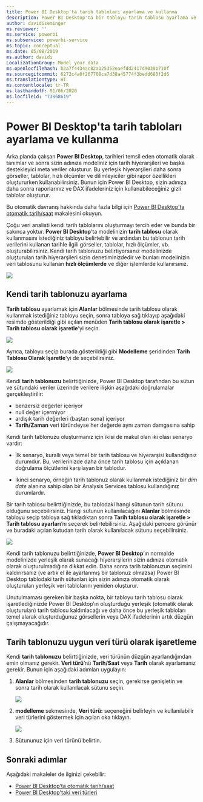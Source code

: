 ```yaml
---
title: Power BI Desktop'ta tarih tabloları ayarlama ve kullanma
description: Power BI Desktop'ta bir tabloyu tarih tablosu ayarlama ve bunun ne anlama geldiği hakkında bilgi edinin
author: davidiseminger
ms.reviewer: ''
ms.service: powerbi
ms.subservice: powerbi-service
ms.topic: conceptual
ms.date: 05/08/2019
ms.author: davidi
LocalizationGroup: Model your data
ms.openlocfilehash: b2a7f4434ac82a125352eaefdd2417d9039b710f
ms.sourcegitcommit: 6272c4a0f267708ca7d38a45774f3bedd680f2d6
ms.translationtype: HT
ms.contentlocale: tr-TR
ms.lasthandoff: 01/06/2020
ms.locfileid: "73868619"
---
```

# <a name="set-and-use-date-tables-in-power-bi-desktop"></a>Power BI Desktop'ta tarih tabloları ayarlama ve kullanma

Arka planda çalışan **Power BI Desktop**, tarihleri temsil eden otomatik olarak tanımlar ve sonra sizin adınıza modeliniz için tarih hiyerarşileri ve başka destekleyici meta veriler oluşturur. Bu yerleşik hiyerarşileri daha sonra görseller, tablolar, hızlı ölçümler ve dilimleyiciler gibi rapor özellikleri oluştururken kullanabilirsiniz. Bunun için Power BI Desktop, sizin adınıza daha sonra raporlarınız ve DAX ifadeleriniz için kullanabileceğiniz gizli tablolar oluşturur.

Bu otomatik davranış hakkında daha fazla bilgi için [Power BI Desktop'ta otomatik tarih/saat](desktop-auto-date-time.md) makalesini okuyun.

Çoğu veri analisti kendi tarih tablolarını oluşturmayı tercih eder ve bunda bir sakınca yoktur. **Power BI Desktop**’ta modelinizin **tarih tablosu** olarak kullanmasını istediğiniz tabloyu belirtebilir ve ardından bu tablonun tarih verilerini kullanan tarihle ilgili görseller, tablolar, hızlı ölçümler, vb. oluşturabilirsiniz. Kendi tarih tablonuzu belirtiyorsanız modelinizde oluşturulan tarih hiyerarşileri sizin denetiminizdedir ve bunları modelinizin veri tablosunu kullanan **hızlı ölçümlerde** ve diğer işlemlerde kullanırsınız. 

![](media/desktop-date-tables/date-tables_01.png)

## <a name="setting-your-own-date-table"></a>Kendi tarih tablonuzu ayarlama

**Tarih tablosu** ayarlamak için **Alanlar** bölmesinde tarih tablosu olarak kullanmak istediğiniz tabloyu seçin, sonra tabloya sağ tıklayıp aşağıdaki resimde gösterildiği gibi açılan menüden **Tarih tablosu olarak işaretle > Tarih tablosu olarak işaretle**’yi seçin.

![](media/desktop-date-tables/date-tables_02.png)

Ayrıca, tabloyu seçip burada gösterildiği gibi **Modelleme** şeridinden **Tarih Tablosu Olarak İşaretle**’yi de seçebilirsiniz.

![](media/desktop-date-tables/date-tables_02b.png)

Kendi **tarih tablonuzu** belirttiğinizde, Power BI Desktop tarafından bu sütun ve sütundaki veriler üzerinde verilere ilişkin aşağıdaki doğrulamalar gerçekleştirilir:

* benzersiz değerler içeriyor
* null değer içermiyor
* ardışık tarih değerleri (baştan sona) içeriyor
* **Tarih/Zaman** veri türündeyse her değerde aynı zaman damgasına sahip

Kendi tarih tablonuzu oluşturmanız için ikisi de makul olan iki olası senaryo vardır:

* İlk senaryo, kurallı veya temel bir tarih tablosu ve hiyerarşisi kullandığınız durumdur. Bu, verilerinizde daha önce tarih tablosu için açıklanan doğrulama ölçütlerini karşılayan bir tablodur. 

* İkinci senaryo, örneğin tarih tablonuz olarak kullanmak istediğiniz bir *dim date* alanına sahip olan bir Analysis Services tablosu kullandığınız durumlardır. 

Bir tarih tablosu belirttiğinizde, bu tablodaki hangi sütunun tarih sütunu olduğunu seçebilirsiniz. Hangi sütunun kullanılacağını **Alanlar** bölmesinde tabloyu seçip tabloya sağ tıkladıktan sonra **Tarih tablosu olarak işaretle > Tarih tablosu ayarları**’nı seçerek belirtebilirsiniz. Aşağıdaki pencere görünür ve buradaki açılan kutudan tarih olarak kullanılacak sütunu seçebilirsiniz.

![](media/desktop-date-tables/date-tables_03.png)

Kendi tarih tablonuzu belirttiğinizde, **Power BI Desktop**’ın normalde modelinizde yerleşik olarak sunacağı hiyerarşilerin sizin adınıza otomatik olarak oluşturulmadığına dikkat edin. Daha sonra tarih tablonuzun seçimini kaldırırsanız (ve artık el ile ayarlanmış bir tablonuz olmazsa) Power BI Desktop tablodaki tarih sütunları için sizin adınıza otomatik olarak oluşturulan yerleşik veri tablolarını yeniden oluşturur.

Unutulmaması gereken bir başka nokta, bir tabloyu tarih tablosu olarak işaretlediğinizde Power BI Desktop’ın oluşturduğu yerleşik (otomatik olarak oluşturulan) tarih tablosu kaldırılacağı ve daha önce bu yerleşik tabloları temel alarak oluşturduğunuz görsellerin veya DAX ifadelerinin artık düzgün çalışmayacağıdır. 

## <a name="marking-your-date-table-as-the-appropriate-data-type"></a>Tarih tablonuzu uygun veri türü olarak işaretleme

Kendi **tarih tablonuzu** belirttiğinizde, veri türünün düzgün ayarlandığından emin olmanız gerekir. **Veri türü**’nü **Tarih/Saat** veya **Tarih** olarak ayarlamanız gerekir. Bunun için aşağıdaki adımları uygulayın:

1. **Alanlar** bölmesinden **tarih tablonuzu** seçin, gerekirse genişletin ve sonra tarih olarak kullanılacak sütunu seçin.
   
    ![](media/desktop-date-tables/date-tables_04.png) 

2. **modelleme** sekmesinde, **Veri türü:** seçeneğini belirleyin ve kullanılabilir veri türlerini göstermek için açılan oka tıklayın.

    ![](media/desktop-date-tables/date-tables_05.png)

3. Sütununuz için veri türünü belirtin. 


## <a name="next-steps"></a>Sonraki adımlar

Aşağıdaki makaleler de ilginizi çekebilir:

* [Power BI Desktop’ta otomatik tarih/saat](desktop-auto-date-time.md)
* [Power BI Desktop'taki veri türleri](desktop-data-types.md)

